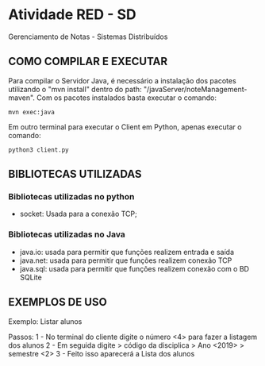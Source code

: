 # Atividade RED - SD
Gerenciamento de Notas - Sistemas Distribuídos
## COMO COMPILAR E EXECUTAR
Para compilar o Servidor Java, é necessário a instalação dos pacotes utilizando o "mvn install" dentro do path: "/javaServer/noteManagement-maven".
Com os pacotes instalados basta executar o comando:
```
mvn exec:java
```
Em outro terminal para executar o Client em Python, apenas executar o comando:
```
python3 client.py
```

## BIBLIOTECAS UTILIZADAS
### Bibliotecas utilizadas no python
- socket: Usada para a conexão TCP;

### Bibliotecas utilizadas no Java
- java.io: usada para permitir que funções realizem entrada e saída
- java.net: usada para permitir que funções realizem conexão TCP
- java.sql: usada para permitir que funções realizem conexão com o BD SQLite

## EXEMPLOS DE USO
Exemplo: Listar alunos

Passos:
1 - No terminal do cliente digite o número <4> para fazer a listagem dos alunos
2 - Em seguida digite 
    > código da disciplica <BCC31A>
    > Ano <2019> 
    > semestre <2>
3 - Feito isso aparecerá a Lista dos alunos
